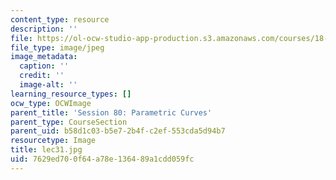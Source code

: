 ```yaml
---
content_type: resource
description: ''
file: https://ol-ocw-studio-app-production.s3.amazonaws.com/courses/18-01sc-single-variable-calculus-fall-2010/7629ed700f64a78e136489a1cdd059fc_lec31.jpg
file_type: image/jpeg
image_metadata:
  caption: ''
  credit: ''
  image-alt: ''
learning_resource_types: []
ocw_type: OCWImage
parent_title: 'Session 80: Parametric Curves'
parent_type: CourseSection
parent_uid: b58d1c03-b5e7-2b4f-c2ef-553cda5d94b7
resourcetype: Image
title: lec31.jpg
uid: 7629ed70-0f64-a78e-1364-89a1cdd059fc
---
```

